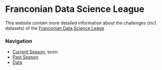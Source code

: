 # Franconian Data Science League

This website contain more detailed information about the challenges (incl. datasets) of the [Franconian Data Science Leage](https://www.linkedin.com/company/data-science-league)

### Navigation
* [Current Season](/Site/Current_season/), soon.
* [Past Season](/Site/Past_season/)
* [Data](/Site/Data/)

